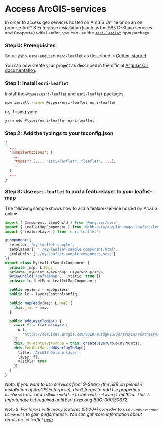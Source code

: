 # Access ArcGIS-services

In order to access geo services hosted on ArcGIS Online or on an on premise ArcGIS Enterprise installation (such as the SBB G-Sharp services and Geoportal) with Leaflet, you can use the [`esri-leaflet`](https://esri.github.io/esri-leaflet/) npm package.

### Step 0: Prerequisites

Setup `@sbb-esta/angular-maps-leaflet` as described in [Getting started](leaflet/introduction/getting-started).

You can now create your project as described in the official [Angular CLI documentation](https://cli.angular.io/).

### Step 1: Install `esri-leaflet`

Install the `@types/esri-leaflet` and `esri-leaflet` packages.

```sh
npm install --save @types/esri-leaflet esri-leaflet
```

or, if using yarn:

```sh
yarn add @types/esri-leaflet esri-leaflet
```

### Step 2: Add the typings to your tsconfig.json

```json
{
  ...
  "compilerOptions": {
    ...
    "types": [..., "esri-leaflet", "leaflet", ...],
    ...
  }
  ...
}
```

### Step 3: Use `esri-leaflet` to add a featurelayer to your leaflet-map

The following sample shows how to add a feature-service hosted on ArcGIS online.

```ts
import { Component, ViewChild } from '@angular/core';
import { LeafletMapComponent } from '@sbb-esta/angular-maps-leaflet/leaflet-map';
import { featureLayer } from 'esri-leaflet';

@Component({
  selector: 'my-leaflet-sample',
  templateUrl: './my-leaflet-sample.component.html',
  styleUrls: ['./my-leaflet-sample.component.scss']
})
export class MyLeafletSampleComponent {
  private _map: L.Map;
  private _myPointLayerGroup: LayerGroup<any>;
  @ViewChild('leafletMap', { static: true })
  private leafLetMap: LeafletMapComponent;

  public options = mapOptions;
  public lc = layersControlConfig;

  public mapReady(map: L.Map) {
    this._map = map;
  }

  public addLayerToMap() {
    const fl = featureLayer({
      url:
        'https://services.arcgis.com/V6ZHFr6zdgNZuVG0/arcgis/rest/services/Hazards_Uptown_Charlotte/FeatureServer/0'
    });
    this._myPointLayerGroup = this._createLayerGroup(myPoints);
    this.leafLetMap.addOverlayToMap({
      title: 'ArcGIS Online layer',
      layer: fl,
      visible: true
    });
  }
}
```

_Note: If you want to use services from G-Sharp (the SBB on premise installation of ArcGIS Enterprise), don't forget to add the properties `useCors=false` and `isModern=false` to the `featureLayer()` method. This is unfortunate but required until Esri fixes bug BUG-000130672._

_Note 2: For layers with many features (5000+) consider to use `renderer=new LCanvas()` to gain performance. You can get more information about renderers in leaflet [here](https://esri.github.io/esri-leaflet/api-reference/layers/feature-layer.html)._
